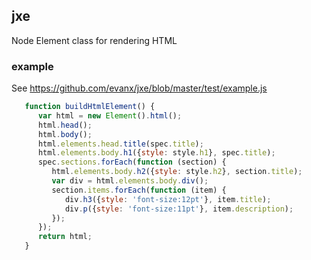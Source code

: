 ## jxe

Node Element class for rendering HTML

### example 

See https://github.com/evanx/jxe/blob/master/test/example.js

```javascript
   function buildHtmlElement() {
      var html = new Element().html();
      html.head();
      html.body();
      html.elements.head.title(spec.title);
      html.elements.body.h1({style: style.h1}, spec.title);
      spec.sections.forEach(function (section) {
         html.elements.body.h2({style: style.h2}, section.title);
         var div = html.elements.body.div();
         section.items.forEach(function (item) {
            div.h3({style: 'font-size:12pt'}, item.title);
            div.p({style: 'font-size:11pt'}, item.description);
         });
      });
      return html;
   }
```
